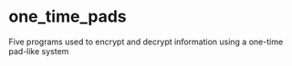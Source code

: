 # one_time_pads
Five programs used to encrypt and decrypt information using a one-time pad-like system
